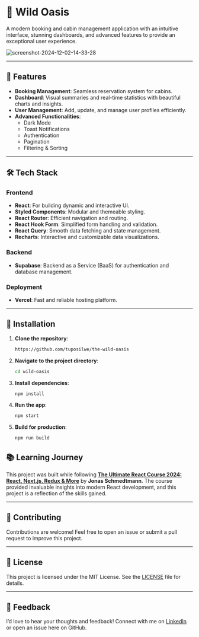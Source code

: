# 🌴 Wild Oasis  

A modern booking and cabin management application with an intuitive interface, stunning dashboards, and advanced features to provide an exceptional user experience.  

 ![screenshot-2024-12-02-14-33-28](https://github.com/user-attachments/assets/834e773f-e68e-4ab9-a221-11240b137cb8)
 

---

## 🚀 Features  

- **Booking Management**: Seamless reservation system for cabins.  
- **Dashboard**: Visual summaries and real-time statistics with beautiful charts and insights.  
- **User Management**: Add, update, and manage user profiles efficiently.  
- **Advanced Functionalities**:  
  - Dark Mode  
  - Toast Notifications  
  - Authentication  
  - Pagination  
  - Filtering & Sorting  

---

## 🛠️ Tech Stack  

### **Frontend**  
- **React**: For building dynamic and interactive UI.  
- **Styled Components**: Modular and themeable styling.  
- **React Router**: Efficient navigation and routing.  
- **React Hook Form**: Simplified form handling and validation.  
- **React Query**: Smooth data fetching and state management.  
- **Recharts**: Interactive and customizable data visualizations.  

### **Backend**  
- **Supabase**: Backend as a Service (BaaS) for authentication and database management.  

### **Deployment**  
- **Vercel**: Fast and reliable hosting platform.  

---


## 🔧 Installation  

1. **Clone the repository**:  
   ```bash  
   https://github.com/tuposilwe/the-wild-oasis 
   ```  

2. **Navigate to the project directory**:  
   ```bash  
   cd wild-oasis  
   ```  

3. **Install dependencies**:  
   ```bash  
   npm install  
   ```   

4. **Run the app**:  
   ```bash  
   npm start  
   ```  

5. **Build for production**:  
   ```bash  
   npm run build  
   ```  


## 📚 Learning Journey  

This project was built while following [**The Ultimate React Course 2024: React, Next.js, Redux & More**](https://www.udemy.com/course/the-ultimate-react-course/) by **Jonas Schmedtmann**. The course provided invaluable insights into modern React development, and this project is a reflection of the skills gained.  

---

## 🤝 Contributing  

Contributions are welcome! Feel free to open an issue or submit a pull request to improve this project.  

---

## 📜 License  

This project is licensed under the MIT License. See the [LICENSE](LICENSE) file for details.  

---

## 📩 Feedback  

I’d love to hear your thoughts and feedback! Connect with me on [LinkedIn](https://www.linkedin.com/in/yourprofile/) or open an issue here on GitHub.  

